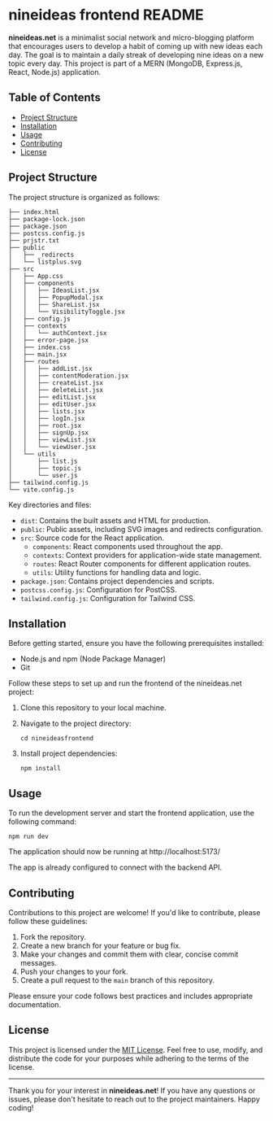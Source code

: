# nineideas frontend README

**nineideas.net** is a minimalist social network and micro-blogging platform that encourages users to develop a habit of coming up with new ideas each day. The goal is to maintain a daily streak of developing nine ideas on a new topic every day. This project is part of a MERN (MongoDB, Express.js, React, Node.js) application.

## Table of Contents

- [Project Structure](#project-structure)
- [Installation](#installation)
- [Usage](#usage)
- [Contributing](#contributing)
- [License](#license)

## Project Structure

The project structure is organized as follows:

```
├── index.html
├── package-lock.json
├── package.json
├── postcss.config.js
├── prjstr.txt
├── public
│   ├── _redirects
│   └── listplus.svg
├── src
│   ├── App.css
│   ├── components
│   │   ├── IdeasList.jsx
│   │   ├── PopupModal.jsx
│   │   ├── ShareList.jsx
│   │   └── VisibilityToggle.jsx
│   ├── config.js
│   ├── contexts
│   │   └── authContext.jsx
│   ├── error-page.jsx
│   ├── index.css
│   ├── main.jsx
│   ├── routes
│   │   ├── addList.jsx
│   │   ├── contentModeration.jsx
│   │   ├── createList.jsx
│   │   ├── deleteList.jsx
│   │   ├── editList.jsx
│   │   ├── editUser.jsx
│   │   ├── lists.jsx
│   │   ├── logIn.jsx
│   │   ├── root.jsx
│   │   ├── signUp.jsx
│   │   ├── viewList.jsx
│   │   └── viewUser.jsx
│   └── utils
│       ├── list.js
│       ├── topic.js
│       └── user.js
├── tailwind.config.js
└── vite.config.js
```

Key directories and files:

- `dist`: Contains the built assets and HTML for production.
- `public`: Public assets, including SVG images and redirects configuration.
- `src`: Source code for the React application.
  - `components`: React components used throughout the app.
  - `contexts`: Context providers for application-wide state management.
  - `routes`: React Router components for different application routes.
  - `utils`: Utility functions for handling data and logic.
- `package.json`: Contains project dependencies and scripts.
- `postcss.config.js`: Configuration for PostCSS.
- `tailwind.config.js`: Configuration for Tailwind CSS.

## Installation

Before getting started, ensure you have the following prerequisites installed:

- Node.js and npm (Node Package Manager)
- Git

Follow these steps to set up and run the frontend of the nineideas.net project:

1. Clone this repository to your local machine.

2. Navigate to the project directory:

   ```shell
   cd nineideasfrontend
   ```

3. Install project dependencies:

   ```shell
   npm install
   ```

## Usage

To run the development server and start the frontend application, use the following command:

```shell
npm run dev
```

The application should now be running at http://localhost:5173/

The app is already configured to connect with the backend API.

## Contributing

Contributions to this project are welcome! If you'd like to contribute, please follow these guidelines:

1. Fork the repository.
2. Create a new branch for your feature or bug fix.
3. Make your changes and commit them with clear, concise commit messages.
4. Push your changes to your fork.
5. Create a pull request to the `main` branch of this repository.

Please ensure your code follows best practices and includes appropriate documentation.

## License

This project is licensed under the [MIT License](LICENSE). Feel free to use, modify, and distribute the code for your purposes while adhering to the terms of the license.

---

Thank you for your interest in **nineideas.net**! If you have any questions or issues, please don't hesitate to reach out to the project maintainers. Happy coding!